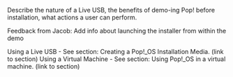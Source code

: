 Describe the nature of a Live USB, the benefits of demo-ing Pop! before installation, what actions a user can perform. 

Feedback from Jacob: Add info about launching the installer from within the demo

Using a Live USB - See section: Creating a Pop!_OS Installation Media. (link to section)
Using a Virtual Machine - See section: Using Pop!_OS in a virtual machine. (link to section)